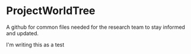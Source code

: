 # ProjectWorldTree
A github for common files needed for the research team to stay informed and updated.



I'm writing this as a test

